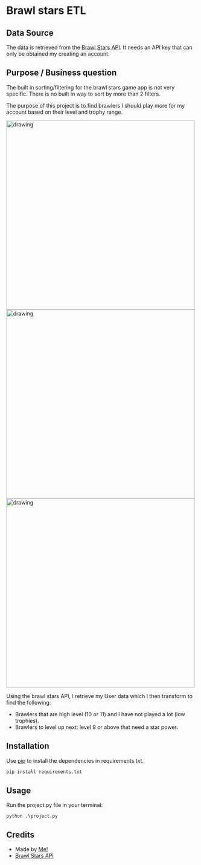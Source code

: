 # Brawl stars ETL

## Data Source

The data is retrieved from the [Brawl Stars API](https://developer.brawlstars.com/#/). It needs an API key that can only be obtained my creating an account.

## Purpose / Business question

The built in sorting/filtering for the brawl stars game app is not very specific. There is no built in way to sort by more than 2 filters.

The purpose of this project is to find brawlers I should play more for my account based on their level and trophy range.

<img src="Screenshot_20251003_113823_Brawl_Stars.jpg" alt="drawing" width="500"/>
<img src="power level.jpg" alt="drawing" width="500"/>
<img src="least trophies.jpg" alt="drawing" width="500"/>


Using the brawl stars API, I retrieve my User data which I then transform to find the following:

- Brawlers that are high level (10 or 11) and I have not played a lot (low trophies).
- Brawlers to level up next:  level 9 or above that need a star power.

## Installation

Use [pip](https://pip.pypa.io/en/stable/) to install the dependencies in requirements.txt.

```bash
pip install requirements.txt
```

## Usage

Run the project.py file in your terminal:

```
python .\project.py
```

## Credits

- Made by [Me!](https://developer.brawlstars.com/#/)
- [Brawl Stars API](https://developer.brawlstars.com/#/)